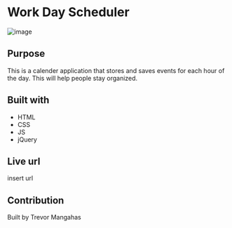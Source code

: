 # Work Day Scheduler
![image](https://user-images.githubusercontent.com/98117743/178929807-8104771d-f7ac-4098-9d9d-545b7788fec2.png)


## Purpose
This is a calender application that stores and saves events for each hour of the day. This will help people stay organized.

## Built with
* HTML
* CSS
* JS
* jQuery

## Live url
insert url

## Contribution
Built by Trevor Mangahas

